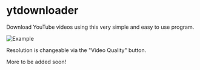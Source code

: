 # ytdownloader
Download YouTube videos using this very simple and easy to use program.

![Example](https://i.ibb.co/1LM8Svn/git-pic-1.png)

Resolution is changeable via the "Video Quality" button.

More to be added soon!
